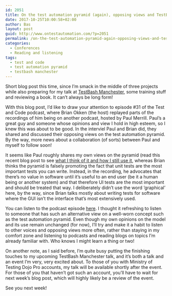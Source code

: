 ```yaml
---
id: 2051
title: On the test automation pyramid (again), opposing views and TestBash Manchester
date: 2017-10-25T10:00:58+02:00
author: Bas
layout: post
guid: http://www.ontestautomation.com/?p=2051
permalink: /on-the-test-automation-pyramid-again-opposing-views-and-testbash-manchester/
categories:
  - Conferences
  - Reading and listening
tags:
  - test and code
  - test automation pyramid
  - testbash manchester
---
```

Short blog post this time, since I&#8217;m smack in the middle of three projects while also preparing for my talk at <a href="https://dojo.ministryoftesting.com/events/testbash-manchester-2017" rel="noopener" target="_blank">TestBash Manchester</a>, some training stuff and reviewing a book. It can&#8217;t always be long form!

With this blog post, I&#8217;d like to draw your attention to episode #31 of the Test and Code podcast, where Brian Okken (the host) replayed parts of the recordings of him being on another podcast, hosted by Paul Merrill. Paul&#8217;s a great guy and someone whose opinions and view I hold in high esteem, so I knew this was about to be good. In the interviel Paul and Brian did, they shared and discussed their opposing views on the test automation pyramid. By the way, more news about a collaboration (of sorts) between Paul and myself to follow soon!

It seems like Paul roughly shares my own views on the pyramid (read this recent blog post to see <a href="https://www.ontestautomation.com/why-and-how-i-still-use-the-test-automation-pyramid/" rel="noopener" target="_blank">what I think of it and how I still use it</a>, whereas Brian thinks the pyramid is falsely promoting the fact that unit tests are the most important tests you can write. Instead, in the recording, he advocates that there&#8217;s no value in software until it&#8217;s useful to an end user (be it a human being or another system) and that therefore UI tests are the most important and should be treated that way. I deliberately didn&#8217;t use the word &#8216;graphical&#8217; here, by the way, since Brian talks mostly about writing tests for software where the GUI isn&#8217;t the interface that&#8217;s most extensively used.

You can listen to the podcast episode <a href="http://testandcode.com/31" rel="noopener" target="_blank">here</a>. I thought it refreshing to listen to someone that has such an alternative view on a well-worn concept such as the test automation pyramid. Even though my own opinions on the model and its use remain unchanged (for now), I&#8217;ll try and make it a habit to listen to other voices and opposing views more often, rather than staying in my comfort zone and listening to podcasts and reading blogs on topics I&#8217;m already familiar with. Who knows I might learn a thing or two!

On another note, as I said before, I&#8217;m quite busy putting the finishing touches to my upcoming TestBash Manchester talk, and it&#8217;s both a talk and an event I&#8217;m very, very excited about. To those of you with Ministry of Testing Dojo Pro accounts, my talk will be available shortly after the event. For those of you that haven&#8217;t got such an account, you&#8217;ll have to wait for next week&#8217;s blog post, which will highly likely be a review of the event.

See you next week!